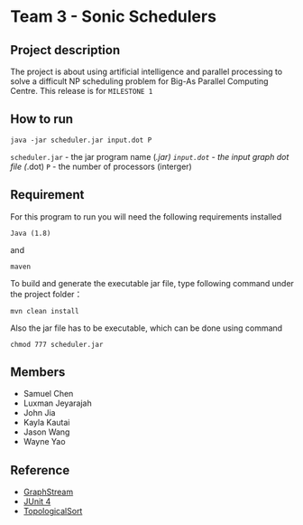 # Team 3 - Sonic Schedulers

## Project description
The project is about using artificial intelligence and parallel processing to solve a difficult NP scheduling problem for Big-As Parallel Computing Centre.
This release is for `MILESTONE 1`

## How to run

```
java -jar scheduler.jar input.dot P
```
`scheduler.jar` - the jar program name (*.jar)
`input.dot` - the input graph dot file (*.dot)
`P` - the number of processors (interger)

## Requirement

For this program to run you will need the following requirements installed
```
Java (1.8)
```
and
```
maven
```
To build and generate the executable jar file, type following command under the project folder：
```
mvn clean install
```
Also the jar file has to be executable, which can be done using command 
```
chmod 777 scheduler.jar
```

## Members
* Samuel Chen
* Luxman Jeyarajah
* John Jia
* Kayla Kautai
* Jason Wang 
* Wayne Yao

## Reference
* [GraphStream](http://graphstream-project.org/)
* [JUnit 4](https://junit.org/junit4/)
* [TopologicalSort](https://www.javatips.net/api/gs-algo-master/src/org/graphstream/algorithm/TopologicalSort.java)
